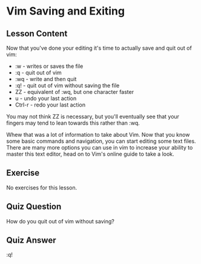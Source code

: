 # Vim Saving and Exiting

## Lesson Content

Now that you've done your editing it's time to actually save and quit out of vim: 

<ul>
<li>:w - writes or saves the file</li>
<li>:q - quit out of vim</li>
<li>:wq - write and then quit</li>
<li>:q! - quit out of vim without saving the file</li>
<li>ZZ - equivalent of :wq, but one character faster</li>

<li>u - undo your last action</li>
<li>Ctrl-r - redo your last action</li>
</ul>

You may not think ZZ is necessary, but you'll eventually see that your fingers may tend to lean towards this rather than :wq.

Whew that was a lot of information to take about Vim. Now that you know some basic commands and navigation, you can start editing some text files. There are many more options you can use in vim to increase your ability to master this text editor, head on to Vim's online guide to take a look.

## Exercise

No exercises for this lesson.

## Quiz Question

How do you quit out of vim without saving?

## Quiz Answer

:q!


